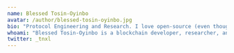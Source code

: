 ```yaml
---
name: Blessed Tosin-Oyinbo
avatar: /author/blessed-tosin-oyinbo.jpg
bio: "Protocol Engineering and Research. I love open-source (even though I'm broke, LoL 😂) Your average tech bro!"
whoami: "Blessed Tosin-Oyinbo is a blockchain developer, researcher, and open-source advocate. He has contributed to projects in distrubuted storage, blockchain core infrastructure, and protocol-level research, for ecosystems including Solana, Polkadot, and several DeFi protocols. Blessed is passionate about building decentralized systems and sharing knowledge with the community. Currently, Blessed is leading research at Axia Labs, focusing on scalable interoperability and privacy. He's not much of a social media guy tho, he claims to be a twitter master, yet he doesn't know how to send a DM. 😂"
twitter: _tnxl
---
```



